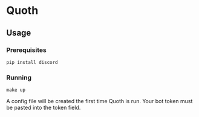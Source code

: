 # Quoth

## Usage

### Prerequisites

```
pip install discord
```

### Running

```
make up
```

A config file will be created the first time Quoth is run. Your bot token must be pasted into the token field.
